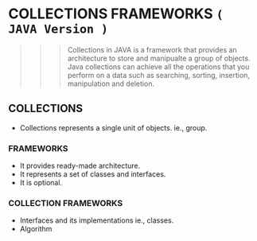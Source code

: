# COLLECTIONS FRAMEWORKS `( JAVA Version )`

>>> Collections in JAVA is a framework that provides an architecture to store and manipualte a group of objects.
>>> Java collections can achieve all the operations that you perform on a data such as searching, sorting, insertion, manipulation and deletion.

## COLLECTIONS
* Collections represents a single unit of objects. ie., group.

### FRAMEWORKS
* It provides ready-made architecture.
* It represents a set of classes and interfaces.
* It is optional.

### COLLECTION FRAMEWORKS
* Interfaces and its implementations ie., classes.
* Algorithm